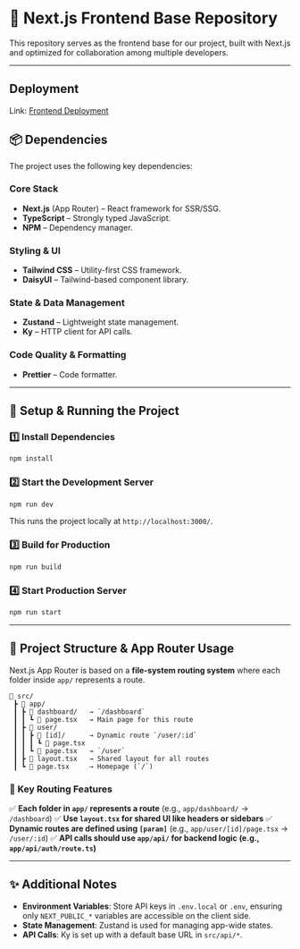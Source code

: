 # 🚀 Next.js Frontend Base Repository

This repository serves as the frontend base for our project, built with Next.js and optimized for collaboration among multiple developers.

---

## Deployment

Link: [Frontend Deployment](https://sound-hortensia-frontend-adpro-a05-f5cc1fb9.koyeb.app/)


## 📦 Dependencies

The project uses the following key dependencies:

### **Core Stack**

- **Next.js** (App Router) – React framework for SSR/SSG.
- **TypeScript** – Strongly typed JavaScript.
- **NPM** – Dependency manager.

### **Styling & UI**

- **Tailwind CSS** – Utility-first CSS framework.
- **DaisyUI** – Tailwind-based component library.

### **State & Data Management**

- **Zustand** – Lightweight state management.
- **Ky** – HTTP client for API calls.

### **Code Quality & Formatting**

- **Prettier** – Code formatter.

---

## 📖 Setup & Running the Project

### **1️⃣ Install Dependencies**

```sh
npm install
```

### **2️⃣ Start the Development Server**

```sh
npm run dev
```

This runs the project locally at `http://localhost:3000/`.

### **3️⃣ Build for Production**

```sh
npm run build
```

### **4️⃣ Start Production Server**

```sh
npm run start
```

---

## 📂 Project Structure & App Router Usage

Next.js App Router is based on a **file-system routing system** where each folder inside `app/` represents a route.

```
📂 src/
 ┣ 📂 app/
 ┃ ┣ 📂 dashboard/   → `/dashboard`
 ┃ ┃ ┗ 📄 page.tsx   → Main page for this route
 ┃ ┣ 📂 user/
 ┃ ┃ ┣ 📂 [id]/      → Dynamic route `/user/:id`
 ┃ ┃ ┃ ┗ 📄 page.tsx
 ┃ ┃ ┗ 📄 page.tsx   → `/user`
 ┃ ┣ 📄 layout.tsx   → Shared layout for all routes
 ┃ ┗ 📄 page.tsx     → Homepage (`/`)
```

### **📌 Key Routing Features**

✅ **Each folder in `app/` represents a route** (e.g., `app/dashboard/` → `/dashboard`)
✅ **Use `layout.tsx` for shared UI like headers or sidebars**
✅ **Dynamic routes are defined using `[param]`** (e.g., `app/user/[id]/page.tsx` → `/user/:id`)
✅ **API calls should use `app/api/` for backend logic (e.g., `app/api/auth/route.ts`)**

---

## ✨ Additional Notes

- **Environment Variables**: Store API keys in `.env.local` or `.env`, ensuring only `NEXT_PUBLIC_*` variables are accessible on the client side.
- **State Management**: Zustand is used for managing app-wide states.
- **API Calls**: Ky is set up with a default base URL in `src/api/*`.
